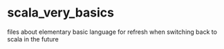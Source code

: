 # scala_very_basics
 files about elementary basic language for refresh when switching back to scala in the future
